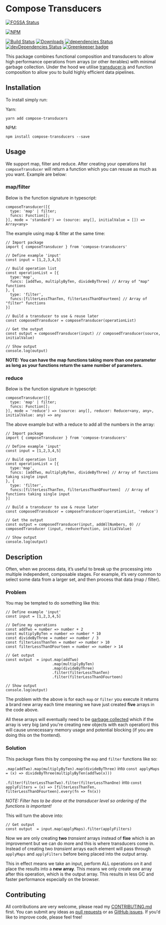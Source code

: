 # Compose Transducers

[![FOSSA Status](https://app.fossa.io/api/projects/git%2Bgithub.com%2Fdaviemakz%2Fcompose-transducers.svg?type=shield)](https://app.fossa.io/projects/git%2Bgithub.com%2Fdaviemakz%2Fcompose-transducers?ref=badge_shield)

[![NPM](https://nodei.co/npm/compose-transducers.png?compact=true)](https://www.npmjs.com/package/compose-transducers)

[![Build Status](https://travis-ci.org/daviemakz/compose-transducers.svg?branch=master)](https://travis-ci.org/daviemakz/compose-transducers)
[![Downloads](https://img.shields.io/npm/dm/compose-transducers.svg)](https://www.npmjs.com/package/compose-transducers)
[![dependencies Status](https://david-dm.org/daviemakz/compose-transducers/status.svg)](https://david-dm.org/daviemakz/compose-transducers)
[![devDependencies Status](https://david-dm.org/daviemakz/compose-transducers/dev-status.svg)](https://david-dm.org/daviemakz/compose-transducers?type=dev) [![Greenkeeper badge](https://badges.greenkeeper.io/daviemakz/compose-transducers.svg)](https://greenkeeper.io/)

This package combines functional composition and transducers to allow high performance operations from arrays (or other iterables) with minimal garbage collection. Under the hood we utilise [transducer.js](https://github.com/cognitect-labs/transducers-js) and function composition to allow you to build highly efficient data pipelines.

## Installation

To install simply run:

Yarn:

```
yarn add compose-transducers
```

NPM:

```
npm install compose-transducers --save
```

## Usage

We support map, filter and reduce. After creating your operations list `composeTransducer` will return a function which you can resuse as much as you want. Example are below:

### map/filter

Below is the function signature in typescript:

```
composeTransducer([{
  type: 'map' | filter;
  funcs: Function[];
}], mode = 'standard') => (source: any[], initialValue = []) => Array<any>
```

The example using map & filter at the same time:

```
// Import package
import { composeTransducer } from 'compose-transducers'

// Define example 'input'
const input = [1,2,3,4,5]

// Build operation list
const operationList = [{
  type:'map',
  funcs: [addTwo, multiplyByTen, divideByThree] // Array of "map" functions
}, {
  type: 'filter',
  funcs:[filterLessThanTen, filterLessThanOFourteen] // Array of "filter" functions
}]

// Build a transducer to use & reuse later
const composedTransducer = composeTransducer(operationList)

// Get the output
const output = composedTransducer(input) // composedTransducer(source, initialValue)

// Show output
console.log(output)
```

**NOTE: You can have the map functions taking more than one parameter as long as your functions return the same number of parameters.**

### reduce

Below is the function signature in typescript:

```
composeTransducer([{
  type: 'map' | filter;
  funcs: Function[];
}], mode = 'reduce') => (source: any[], reducer: Reducer<any, any>, initialValue: any) => any
```

The above example but with a reduce to add all the numbers in the array:

```
// Import package
import { composeTransducer } from 'compose-transducers'

// Define example 'input'
const input = [1,2,3,4,5]

// Build operation list
const operationList = [{
  type:'map',
  funcs: [addTwo, multiplyByTen, divideByThree] // Array of functions taking single input
}, {
  type: 'filter',
  funcs:[filterLessThanTen, filterLessThanOFourteen]  // Array of functions taking single input
}]

// Build a transducer to use & reuse later
const composedTransducer = composeTransducer(operationList, 'reduce')

// Get the output
const output = composedTransducer(input, addAllNumbers, 0) // composedTransducer (input, reducerFunction, initialValue)

// Show output
console.log(output)
```

## Description

Often, when we process data, it’s useful to break up the processing into multiple independent, composable stages. For example, it’s very common to select some data from a larger set, and then process that data (map / filter).

### Problem

You may be tempted to do something like this:

```
// Define example 'input'
const input = [1,2,3,4,5]

// Define my operations
const addTwo = number => number + 2
const multiplyByTen = number => number * 10
const divideByThree = number => number / 3
const filterLessThanTen = number => number > 10
const filterLessThanOFourteen = number => number > 14

// Get output
const output  = input.map(addTwo)
                     .map(multiplyByTen)
                     .map(divideByThree)
                     .filter(filterLessThanTen)
                     .filter(filterLessThanOFourteen)

// Show output
console.log(output)
```

The problem with the above is for each `map` or `filter` you execute it returns a brand new array each time meaning we have just created **five** arrays in the code above.

All these arrays will eventually need to be [garbage collected](https://javascript.info/garbage-collection) which if the array is very big (and you're creating new objects with each operation) this will cause unnecessary memory usage and potential blocking (if you are doing this on the frontend).

### Solution

This package fixes this by composing the `map` and `filter` functions like so:

`.map(addTwo).map(multiplyByTen).map(divideByThree)` into `const applyMaps = (x) => divideByThree(multiplyByTen(addTwo(x)))`

`.filter(filterLessThanTwo).filter(filterLessThanOne)` into `const applyFilters = (x) => [filterLessThanTen, filterLessThanOFourteen].every(fn => fn(x))`

_NOTE: Filter has to be done at the transducer level so ordering of the functions is important!_

This will turn the above into:

```
// Get output
const output  = input.map(applyMaps).filter(applyFilters)
```

Now we are only creating **two** _transient_ arrays instead of **fixe** which is an improvement but we can do more and this is where transducers come in. Instead of creating two _transient_ arrays each element will pass through `applyMaps` and `applyFilters` before being placed into the output array.

This in effect means we take an input, perform ALL operations on it and place the results into a **new array**. This means we only create one array after this operation, which is the output array. This results in less GC and faster performance especially on the browser.

## Contributing

All contributions are very welcome, please read my [CONTRIBUTING.md](https://github.com/daviemakz/compose-transducers/blob/master/CONTRIBUTING.md) first. You can submit any ideas as [pull requests](https://github.com/daviemakz/compose-transducers/pulls) or as [GitHub issues](https://github.com/daviemakz/compose-transducers/issues). If you'd like to improve code, please feel free!
